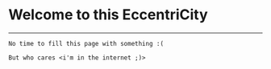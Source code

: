 # Welcome to this EccentriCity

---
```
No time to fill this page with something :(

But who cares <i'm in the internet ;)>
```
